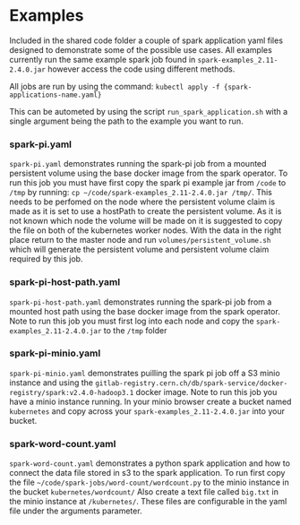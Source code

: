 # Examples

Included in the shared code folder a couple of spark application yaml files designed to demonstrate some of the possible use cases.
All examples currently run the same example spark job found in `spark-examples_2.11-2.4.0.jar` however access the code using different methods.

All jobs are run by using the command: `kubectl apply -f {spark-applications-name.yaml}`

This can be autometed by using the script `run_spark_application.sh` with a single argument being the path to the example you want to run.

### spark-pi.yaml
`spark-pi.yaml` demonstrates running the spark-pi job from a mounted persistent volume using the base docker image from the spark operator. 
To run this job you must have first copy the spark pi example jar from `/code` to `/tmp` by running: `cp ~/code/spark-examples_2.11-2.4.0.jar /tmp/`. This needs to be perfomed on the node where the persistent volume claim is made as it is set to use a hostPath to create the persistent volume. As it is not known which node the volume will be made on it is suggested to copy the file on both of the kubernetes worker nodes. With the data in the right place return to the master node and run `volumes/persistent_volume.sh` which will generate the persistent volume and persistent volume claim required by this job.

### spark-pi-host-path.yaml
`spark-pi-host-path.yaml` demonstrates running the spark-pi job from a mounted host path using the base docker image from the spark operator.
Note to run this job you must first log into each node and copy the `spark-examples_2.11-2.4.0.jar` to the `/tmp` folder

### spark-pi-minio.yaml
`spark-pi-minio.yaml` demonstrates puilling the spark pi job off a S3 minio instance and using the `gitlab-registry.cern.ch/db/spark-service/docker-registry/spark:v2.4.0-hadoop3.1` docker image. Note to run this job you have a minio instance running. In your minio browser create a bucket named `kubernetes` and copy across your `spark-examples_2.11-2.4.0.jar` into your bucket.


### spark-word-count.yaml
`spark-word-count.yaml` demonstrates a python spark application and how to connect the data file stored in s3 to the spark application. To run first copy the file `~/code/spark-jobs/word-count/wordcount.py` to the minio instance in the bucket `kubernetes/wordcount/` Also create a text file called `big.txt` in the minio instance at `/kubernetes/`. These files are configurable in the yaml file under the arguments parameter.

